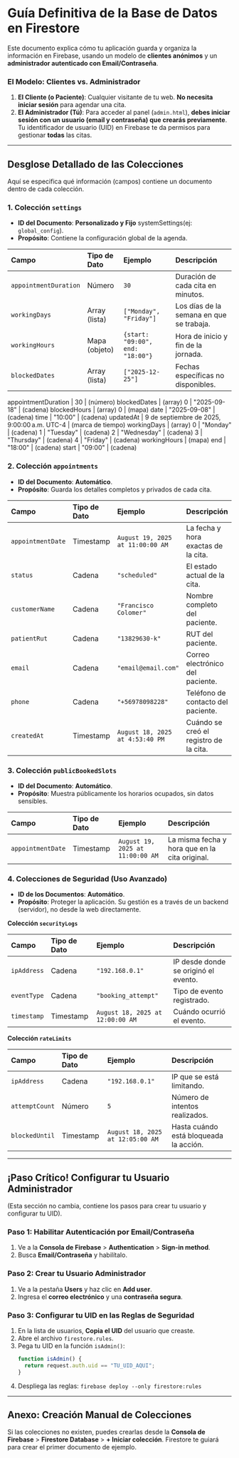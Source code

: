 # Guía Definitiva de la Base de Datos en Firestore

Este documento explica cómo tu aplicación guarda y organiza la información en Firebase, usando un modelo de **clientes anónimos** y un **administrador autenticado con Email/Contraseña**.

### El Modelo: Clientes vs. Administrador

1.  **El Cliente (o Paciente)**: Cualquier visitante de tu web. **No necesita iniciar sesión** para agendar una cita.
2.  **El Administrador (Tú)**: Para acceder al panel (`admin.html`), **debes iniciar sesión con un usuario (email y contraseña) que crearás previamente**. Tu identificador de usuario (UID) en Firebase te da permisos para gestionar **todas** las citas.

---

## Desglose Detallado de las Colecciones

Aquí se especifica qué información (campos) contiene un documento dentro de cada colección.

### 1. Colección `settings`

*   **ID del Documento**: **Personalizado y Fijo** systemSettings(ej: `global_config`).
*   **Propósito**: Contiene la configuración global de la agenda.

| Campo | Tipo de Dato | Ejemplo | Descripción |
| :--- | :--- | :--- | :--- |
| `appointmentDuration` | Número | `30` | Duración de cada cita en minutos. |
| `workingDays` | Array (lista) | `["Monday", "Friday"]` | Los días de la semana en que se trabaja. |
| `workingHours` | Mapa (objeto) | `{start: "09:00", end: "18:00"}` | Hora de inicio y fin de la jornada. |
| `blockedDates` | Array (lista) | `["2025-12-25"]` | Fechas específicas no disponibles. |

appointmentDuration | 30 | (número)
blockedDates | (array)
  0  | "2025-09-18" | (cadena)
blockedHours | (array)
  0 | (mapa)
    date | "2025-09-08" | (cadena)
    time | "10:00" | (cadena)
updatedAt | 9 de septiembre de 2025, 9:00:00 a.m. UTC-4 | (marca de tiempo)
workingDays | (array)
  0 | "Monday" | (cadena)
  1 | "Tuesday" | (cadena)
  2 | "Wednesday" | (cadena)
  3 | "Thursday" | (cadena)
  4 | "Friday" | (cadena)
workingHours | (mapa)
  end | "18:00" | (cadena)
  start | "09:00" | (cadena)



### 2. Colección `appointments`

*   **ID del Documento**: **Automático**.
*   **Propósito**: Guarda los detalles completos y privados de cada cita.

| Campo | Tipo de Dato | Ejemplo | Descripción |
| :--- | :--- | :--- | :--- |
| `appointmentDate` | Timestamp | `August 19, 2025 at 11:00:00 AM` | La fecha y hora exactas de la cita. |
| `status` | Cadena | `"scheduled"` | El estado actual de la cita. |
| `customerName` | Cadena | `"Francisco Colomer"` | Nombre completo del paciente. |
| `patientRut` | Cadena | `"13829630-k"` | RUT del paciente. |
| `email` | Cadena | `"email@email.com"` | Correo electrónico del paciente. |
| `phone` | Cadena | `"+56978098228"` | Teléfono de contacto del paciente. |
| `createdAt` | Timestamp | `August 18, 2025 at 4:53:40 PM` | Cuándo se creó el registro de la cita. |

### 3. Colección `publicBookedSlots`

*   **ID del Documento**: **Automático**.
*   **Propósito**: Muestra públicamente los horarios ocupados, sin datos sensibles.

| Campo | Tipo de Dato | Ejemplo | Descripción |
| :--- | :--- | :--- | :--- |
| `appointmentDate` | Timestamp | `August 19, 2025 at 11:00:00 AM` | La misma fecha y hora que en la cita original. |

### 4. Colecciones de Seguridad (Uso Avanzado)

*   **ID de los Documentos**: **Automático**.
*   **Propósito**: Proteger la aplicación. Su gestión es a través de un backend (servidor), no desde la web directamente.

**Colección `securityLogs`**

| Campo | Tipo de Dato | Ejemplo | Descripción |
| :--- | :--- | :--- | :--- |
| `ipAddress` | Cadena | `"192.168.0.1"` | IP desde donde se originó el evento. |
| `eventType` | Cadena | `"booking_attempt"` | Tipo de evento registrado. |
| `timestamp` | Timestamp | `August 18, 2025 at 12:00:00 AM` | Cuándo ocurrió el evento. |

**Colección `rateLimits`**

| Campo | Tipo de Dato | Ejemplo | Descripción |
| :--- | :--- | :--- | :--- |
| `ipAddress` | Cadena | `"192.168.0.1"` | IP que se está limitando. |
| `attemptCount` | Número | `5` | Número de intentos realizados. |
| `blockedUntil` | Timestamp | `August 18, 2025 at 12:05:00 AM` | Hasta cuándo está bloqueada la acción. |

---

## ¡Paso Crítico! Configurar tu Usuario Administrador

(Esta sección no cambia, contiene los pasos para crear tu usuario y configurar tu UID).

### Paso 1: Habilitar Autenticación por Email/Contraseña

1.  Ve a la **Consola de Firebase** > **Authentication** > **Sign-in method**.
2.  Busca **Email/Contraseña** y habilítalo.

### Paso 2: Crear tu Usuario Administrador

1.  Ve a la pestaña **Users** y haz clic en **Add user**.
2.  Ingresa el **correo electrónico** y una **contraseña segura**.

### Paso 3: Configurar tu UID en las Reglas de Seguridad

1.  En la lista de usuarios, **Copia el UID** del usuario que creaste.
2.  Abre el archivo `firestore.rules`.
3.  Pega tu UID en la función `isAdmin()`:
    ```javascript
    function isAdmin() {
      return request.auth.uid == "TU_UID_AQUI";
    }
    ```
4.  Despliega las reglas: `firebase deploy --only firestore:rules`

---

## Anexo: Creación Manual de Colecciones

Si las colecciones no existen, puedes crearlas desde la **Consola de Firebase** > **Firestore Database** > **+ Iniciar colección**. Firestore te guiará para crear el primer documento de ejemplo.